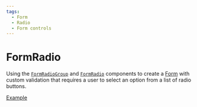 ```yaml
---
tags:
  - Form
  - Radio
  - Form controls
---
```


# FormRadio

<div data-description>

Using the [`FormRadioGroup`](/reference/form-radio-group) and [`FormRadio`](/reference/form-radio) components to create a [Form](/components/form) with custom validation that requires a user to select an option from a list of radio buttons.

</div>

<div data-tags></div>

<a href="./index.react.tsx" data-playground>Example</a>
